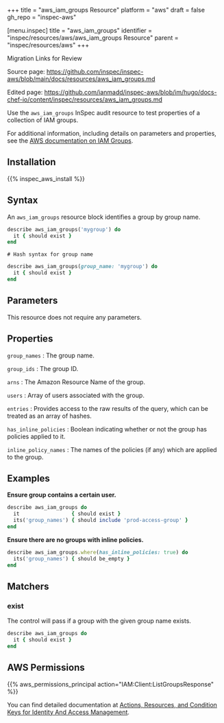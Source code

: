+++
title = "aws_iam_groups Resource"
platform = "aws"
draft = false
gh_repo = "inspec-aws"

[menu.inspec]
title = "aws_iam_groups"
identifier = "inspec/resources/aws/aws_iam_groups Resource"
parent = "inspec/resources/aws"
+++

<div class="admonition-note">
<p class="admonition-note-title">Migration Links for Review</p>
<div class="admonition-note-text">
<p>Source page: <a href="https://github.com/inspec/inspec-aws/blob/main/docs/resources/aws_iam_groups.md">https://github.com/inspec/inspec-aws/blob/main/docs/resources/aws_iam_groups.md</a></p>
<p>Edited page: <a href="https://github.com/ianmadd/inspec-aws/blob/im/hugo/docs-chef-io/content/inspec/resources/aws_iam_groups.md">https://github.com/ianmadd/inspec-aws/blob/im/hugo/docs-chef-io/content/inspec/resources/aws_iam_groups.md</a></p>
</div>
</div>


Use the `aws_iam_groups` InSpec audit resource to test properties of a collection of IAM groups.

For additional information, including details on parameters and properties, see the [AWS documentation on IAM Groups](https://docs.aws.amazon.com/IAM/latest/UserGuide/id_groups.html).

## Installation

{{% inspec_aws_install %}}

## Syntax

An `aws_iam_groups` resource block identifies a group by group name.

```ruby
describe aws_iam_groups('mygroup') do
  it { should exist }
end
```

    # Hash syntax for group name
```ruby
describe aws_iam_groups(group_name: 'mygroup') do
  it { should exist }
end
```

## Parameters

This resource does not require any parameters.

## Properties

`group_names`
: The group name.

`group_ids`
: The group ID.

`arns`
: The Amazon Resource Name of the group.

`users`
: Array of users associated with the group.

`entries`
: Provides access to the raw results of the query, which can be treated as an array of hashes.

`has_inline_policies`
: Boolean indicating whether or not the group has policies applied to it.

`inline_policy_names`
: The names of the policies (if any) which are applied to the group.

## Examples

**Ensure group contains a certain user.**

```ruby
describe aws_iam_groups do
  it                 { should exist }
  its('group_names') { should include 'prod-access-group' }
end
```

**Ensure there are no groups with inline policies.**

```ruby
describe aws_iam_groups.where(has_inline_policies: true) do
  its('group_names') { should be_empty }
end
```

## Matchers

### exist

The control will pass if a group with the given group name exists.

```ruby
describe aws_iam_groups do
  it { should exist }
end
```

## AWS Permissions

{{% aws_permissions_principal action="IAM:Client:ListGroupsResponse" %}}

You can find detailed documentation at [Actions, Resources, and Condition Keys for Identity And Access Management](https://docs.aws.amazon.com/IAM/latest/UserGuide/list_identityandaccessmanagement.html).
